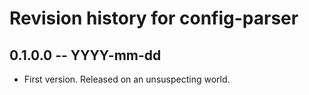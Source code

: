 # Revision history for config-parser

## 0.1.0.0  -- YYYY-mm-dd

* First version. Released on an unsuspecting world.
